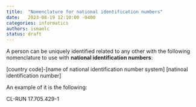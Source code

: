 ```yaml
---
title:  "Nomenclature for national identification numbers"
date:   2023-08-19 12:10:00 -0400
categories: informatics
authors: ismaelc
status: draft
---
```


A person can be uniquely identified related to any other with the following nomenclature to use with **national identification numbers**:

[country code]-[name of national identification number system] [natinoal identification number]

An example of it is the following:

CL-RUN 17.705.429-1
